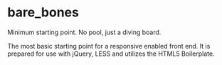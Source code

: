 bare_bones
==========

Minimum starting point. No pool, just a diving board.

The most basic starting point for a responsive enabled front end. It is prepared for use with jQuery, LESS and utilizes the HTML5 Boilerplate.
